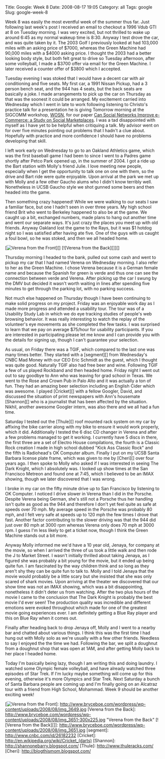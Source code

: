 Title: Google: Week 8
Date: 2008-08-17 19:05
Category: all
Tags: google
Slug: google-week-8

Week 8 was easily the most eventful week of the summer thus far. Just
following last week's post I received an email to checkout a 1996 Vdub
GTI at 8 on Tuesday morning. I was very excited, but not thrilled to
wake up around 6:45 as my normal wakeup time is 8:30. Anyway I test
drove the car, and was quite taken by it. The 2003 Golf I previously
looked at had 103,000 miles with an asking price of $7000, whereas the
Green Machine had 90,000 miles with a $4000 asking price. I thought the
2003 had a better looking body style, but both felt great to drive so
Tuesday afternoon, after some volleyball, I made a $3700 offer via email
for the Green Machine. I later received a counter offer of $3800 which I
accepted.

Tuesday evening I was stoked that I would have a decent car with air
conditioning and five seats. My first car, a 1991 Nissan Pickup, had a 3
person bench seat, and the 944 has 4 seats, but the back seats are
basically a joke. I made arrangements to pick up the car on Thursday as
that was the soonest it could be arranged. My excitement carried into
Wednesday which I went in late to work following listening to
Christo's practice talk for a presentation he is giving Tomorrow
morning at the SIGCOMM workshop, [WOSN][], for our paper [Can Social
Networks Improve e-Commerce: a Study on Social Marketplaces][]. I was a
tad disappointed with myself as I have yet to be helpful when critiquing
a talk. My advisor went on for over five minutes pointing out problems
that I hadn't a clue about. Hopefully with practice and more confidence
I should have no problems developing that skill.

I left work early on Wednesday to go to an Oakland Athletics game, which
was the first baseball game I had been to since I went to a Padres game
shortly after Petco Park opened up, in the summer of 2004. I got a ride
up the Bart station with Molly's friend Julie. I love meeting new
people, especially when I get the opportunity to talk one on one with
them, so the drive and Bart ride were quite enjoyable. Upon arrival at
the park we met up with Molly and a few other Gaucho alums who I
didn't know terribly well. Nonetheless in UCSB Gaucho style we shot
gunned some beers and then headed into the game.

Then something crazy happened! While we were walking to our seats I saw
a familiar face, but one I hadn't seen in over three years. My high
school friend Brit who went to Berkeley happened to also be at the game.
We caught up a bit, exchanged numbers, made plans to hang out another
time and went our separate ways. It's just crazy the places you meet
up with old friends. Anyway Oakland lost the game to the Rays, but it
was $1 hotdog night so I was satisfied after having ate five. One of the
guys with us caught a foul bowl, so he was stoked, and then we all
headed home.

[![Verena from the Front][]][] [![Verena from the Back][]][]

Thursday morning I headed to the bank, pulled out some cash and went to
pickup my car that I had named Verena on Wednesday morning. I also refer
to her as the Green Machine. I chose Verena because it is a German
female name and because the Spanish for green is verde and thus one can
see the connection between verde and Verena. After picking up the car I
swung by the DMV but decided it wasn't worth waiting in lines after
spending five minutes to get through the parking lot, with no parking
success.

Not much else happened on Thursday though I have been continuing to make
solid progress on my project. Friday was an enjoyable work day as I made
more progress and attended a usability tour. The tour was of a Usability
Study Lab in which we do eye tracking studies of people's web browsing
behavior. It was really interesting to watch the replay of the
volunteer's eye movements as she completed the few tasks. I was
surprised to learn that we pay on average $75/hour for usability
participants. If you are interested in participating please let me know
and I can provide you with the details for signing up, though I can't
guarantee your selection.

As usual, on Friday there was a TGIF, which compared to the last one was
many times better. They started with a [segment][] from Wednesday's
CNBC Mad Money with our CEO Eric Schmidt as the guest, which I thought
was quite good. Naturally TGIF also had free beer and wine. Following
TGIF a few of us played Rockband and then headed home. Friday night I
went out out to say goodbye to Ann who was leaving for grad school in
Texas. We went to the Rose and Crown Pub in Palo Alto and it was
actually a ton of fun. They had an amazing beer selection including an
English Cider which was awesome. I played [Cricket][] with a fellow
Googler, David, and discussed the situation of print newspapers with
Ann's housemate [Shannon][] who is a journalist that has been affected
by the situation. Nikhil, another awesome Googler intern, was also there
and we all had a fun time.

Saturday I tested out the [Thule][] roof mounted rack system on my car
by affixing the bike carrier along with my bike to ensure it would work
properly, which it did. Additionally I tested the 6 disc CD changer in
Verena and after a few problems managed to get it working. I currently
have 5 discs in there, the first three are a set of Electro House
compilations, the fourth is a Classic Rock creation I made in high
school dubbed "Kick Ass Classic Rock" and the fifth is Radiohead's
OK Computer album. Finally I put on my UCSB Santa Barbara license plate
frame, which was given to me by [Cheri][] over four years ago. I then
spoke to Molly who asked if I was interested in seeing The Dark Knight,
which I absolutely was. I looked up show times at the San Francisco
Metreon and found one at 7:45, which I believed to be an IMAX showing,
though we later discovered that I was wrong.

I broke in my car on the fifty minute drive up to San Francisco by
listening to OK Computer. I noticed I drive slower in Verena than I did
in the Porsche. Despite Verena being German, she's still not a Porsche
thus her handling isn't quite as good as the 944 and therefore I
don't yet feel quite as safe at speeds over 70 mph. My average speed
in the Porsche was probably 80 mph, and I felt very safe at speeds up to
120 mph the few times I drove that fast. Another factor contributing to
the slower driving was that the 944 did just over 80 mph at 3000 rpm
whereas Verena only does 70 mph at 3000 rpm. I guess I'm less likely to
get a ticket now, though I think the Green Machine stands out a bit
more.

Anyway Molly informed me we'd have a 10 year old, Jenaya, for company
at the movie, so when I arrived the three of us took a little walk and
then rode the J to Market Street. I wasn't initially thrilled about
taking Jenaya, as I figured she was probably a bit young for the movie,
but it ended up being quite fun. I am fascinated by the way children
think and so long as they aren't shy they can be quite fun to talk to.
Molly and I told Jenaya that the movie would probably be a little scary
but she insisted that she was only scared of shark movies. Upon arriving
at the theater we discovered that our show time was not an IMAX showing,
which was a bit disappointing, nonetheless it didn't deter us from
watching. After the two plus hours of the movie I came to the conclusion
that The Dark Knight is probably the best movie I'd ever seen! The
production quality was incredible and different emotions were evoked
throughout which made for one of the greatest movie going experiences
ever. I am definitely getting a Blue Ray player and this on Blue Ray
when it comes out.

Finally after heading back to drop Jenaya off, Molly and I went to a
nearby bar and chatted about various things. I think this was the first
time I had hung out with Molly solo as we're usually with a few other
friends. Needless to say I enjoyed the the time we had. Following the
bar, we split a doughnut from a doughnut shop that was open at 1AM, and
after getting Molly back to her place I headed home.

Today I'm basically being lazy, though I am writing this and doing
laundry. I watched some Olympic female volleyball, and have already
watched three episodes of Star Trek. If I'm lucky maybe something will
come up for this evening, otherwise it's more Olympics and Star Trek.
Next Saturday a bunch of Santa Barbara people are coming up and I'm
finally going on an Alcatraz tour with a friend from High School,
Mohammad. Week 9 should be another exciting week!

  [WOSN]: http://conferences.sigcomm.org/sigcomm/2008/workshops/wosn/
  [Can Social Networks Improve e-Commerce: a Study on Social
  Marketplaces]: http://conferences.sigcomm.org/sigcomm/2008/workshops/wosn/papers/p1.pdf
  [Verena from the Front]: http://www.bryceboe.com/wordpress/wp-content/uploads/2008/08/img_3649-300x225.jpg
    "Verena from the Front"
  [![Verena from the Front][]]: http://www.bryceboe.com/wordpress/wp-content/uploads/2008/08/img_3649.jpg
  [Verena from the Back]: http://www.bryceboe.com/wordpress/wp-content/uploads/2008/08/img_3651-300x225.jpg
    "Verena from the Back"
  [![Verena from the Back][]]: http://www.bryceboe.com/wordpress/wp-content/uploads/2008/08/img_3651.jpg
  [segment]: http://www.cnbc.com/id/26182232
  [Cricket]: http://en.wikipedia.org/wiki/Cricket_(darts)
  [Shannon]: http://shannonebarry.blogspot.com/
  [Thule]: http://www.thuleracks.com/
  [Cheri]: http://blogthismom.blogspot.com/
